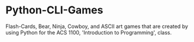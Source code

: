 # Python-CLI-Games
Flash-Cards, Bear, Ninja, Cowboy, and ASCII art games that are created by using Python for the ACS 1100, 'Introduction to Programming', class.

